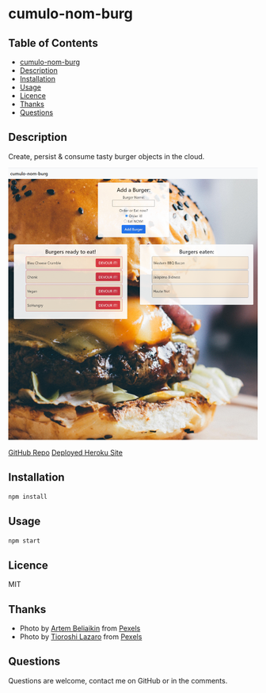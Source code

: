 # cumulo-nom-burg

## Table of Contents
- [cumulo-nom-burg](#cumulo-nom-burg)
- [Description](#description)
- [Installation](#installation)
- [Usage](#usage)
- [Licence](#licence)
- [Thanks](#thanks)
- [Questions](#questions)

## Description

Create, persist & consume tasty burger objects in the cloud.

![](./public/assets/img/burger.png)


[GitHub Repo](https://www.github.com/brhestir/cumulo-nom-burg)
[Deployed Heroku Site](https://pure-tor-88060.herokuapp.com/)

## Installation
```bash
npm install
```

## Usage
```bash
npm start
```

## Licence
MIT

## Thanks
- Photo by [Artem Beliaikin](https://www.pexels.com/@belart84?utm_content=attributionCopyText&utm_medium=referral&utm_source=pexels) from [Pexels](https://www.pexels.com/photo/red-burgers-freestanding-letter-on-wall-617230/?utm_content=attributionCopyText&utm_medium=referral&utm_source=pexels)
- Photo by [Tioroshi Lazaro](https://www.pexels.com/@tioroshi?utm_content=attributionCopyText&utm_medium=referral&utm_source=pexels) from [Pexels](https://www.pexels.com/photo/hamburger-with-cheese-2874979/?utm_content=attributionCopyText&utm_medium=referral&utm_source=pexels)

## Questions
Questions are welcome, contact me on GitHub or in the comments.



